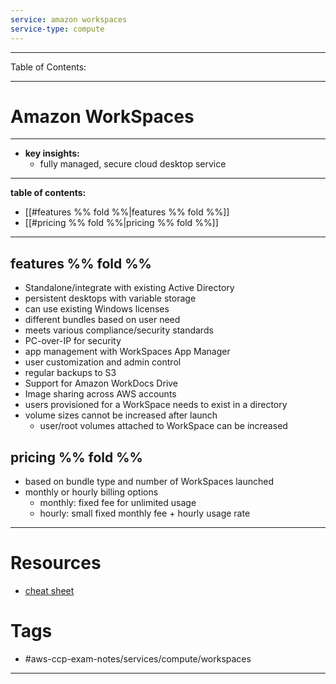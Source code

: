 ```yaml
---
service: amazon workspaces
service-type: compute
---
```


---
Table of Contents:

---
# Amazon WorkSpaces
---
- **key insights:** 
	- fully managed, secure cloud desktop service
---
**table of contents:**
- [[#features %% fold %%|features %% fold %%]]
- [[#pricing %% fold %%|pricing %% fold %%]]
--- 
## features %% fold %% 
- Standalone/integrate with existing Active Directory
- persistent desktops with variable storage
- can use existing Windows licenses
- different bundles based on user need
- meets various compliance/security standards
- PC-over-IP for security
- app management with WorkSpaces App Manager
- user customization and admin control
- regular backups to S3
- Support for Amazon WorkDocs Drive
- Image sharing across AWS accounts
- users provisioned for a WorkSpace needs to exist in a directory
- volume sizes cannot be increased after launch
	- user/root volumes attached to WorkSpace can be increased
## pricing %% fold %% 
- based on bundle type and number of WorkSpaces launched
- monthly or hourly billing options
	- monthly: fixed fee for unlimited usage
	- hourly: small fixed monthly fee + hourly usage rate
--- 
# Resources
- [cheat sheet](https://tutorialsdojo.com/amazon-workspaces/)
# Tags
- #aws-ccp-exam-notes/services/compute/workspaces  
---